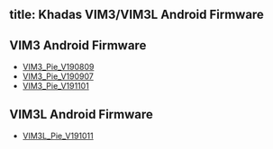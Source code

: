 title: Khadas VIM3/VIM3L Android Firmware
---
## VIM3 Android Firmware

* [VIM3_Pie_V190809](https://dl.Khadas.com/Firmware/VIM3/Android/VIM3_Pie_V190809.7z)
* [VIM3_Pie_V190907](https://dl.Khadas.com/Firmware/VIM3/Android/VIM3_Pie_V190907.7z)
* [VIM3_Pie_V191101](https://dl.Khadas.com/Firmware/VIM3/Android/VIM3_Pie_V191101.7z)


## VIM3L Android Firmware
* [VIM3L_Pie_V191011](https://dl.Khadas.com/Firmware/VIM3L/Android/VIM3L_Pie_V191011.7z)
